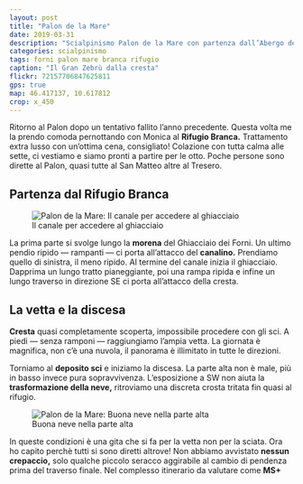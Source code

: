 ```yaml
---
layout: post
title: "Palon de la Mare"
date: 2019-03-31
description: "Scialpinismo Palon de la Mare con partenza dall’Abergo dei Forni e pernottamento al Rifugio Branca"
categories: scialpinismo
tags: forni palon mare branca rifugio
caption: "Il Gran Zebrù dalla cresta"
flickr: 72157706847625811
gps: true
map: 46.417137, 10.617812
crop: x_450
---
```


Ritorno al Palon dopo un tentativo fallito l’anno precedente. Questa volta me la prendo comoda pernottando con Monica al **Rifugio Branca.** Trattamento extra lusso con un’ottima cena, consigliato! Colazione con tutta calma alle sette, ci vestiamo e siamo pronti a partire per le otto. Poche persone sono dirette al Palon, quasi tutte al San Matteo altre al Tresero.

## Partenza dal Rifugio Branca

<figure>
    <img src="https://live.staticflickr.com/65535/33866636598_369a3e7dd7_c.jpg" alt="Palon de la Mare: Il canale per accedere al ghiacciaio" /> 
    <figcaption>Il canale per accedere al ghiacciaio</figcaption>
</figure>

La prima parte si svolge lungo la **morena** del Ghiacciaio dei Forni. Un ultimo pendio ripido — rampanti — ci porta all’attacco del **canalino.** Prendiamo quello di sinistra, il meno ripido. Al termine del canale inizia il ghiacciaio. Dapprima un lungo tratto pianeggiante, poi una rampa ripida e infine un lungo traverso in direzione SE ci porta all’attacco della cresta.

## La vetta e la discesa

**Cresta** quasi completamente scoperta, impossibile procedere con gli sci. A piedi — senza ramponi — raggiungiamo l’ampia vetta. La giornata è magnifica, non c’è una nuvola, il panorama è illimitato in tutte le direzioni. 

Torniamo al **deposito sci** e iniziamo la discesa. La parte alta non è male, più in basso invece pura sopravvivenza. L’esposizione a SW non aiuta la **trasformazione della neve,** ritroviamo una discreta crosta tritata fin quasi al rifugio.

<figure>
    <img src="https://live.staticflickr.com/65535/47690938612_23595283ac_c.jpg" alt="Palon de la Mare: Buona neve nella parte alta" /> 
    <figcaption>Buona neve nella parte alta</figcaption>
</figure>

In queste condizioni è una gita che si fa per la vetta non per la sciata. Ora ho capito perchè tutti si sono diretti altrove! Non abbiamo avvistato **nessun crepaccio,** solo qualche piccolo seracco aggirabile al cambio di pendenza prima del traverso finale. Nel complesso itinerario da valutare come **MS+**
